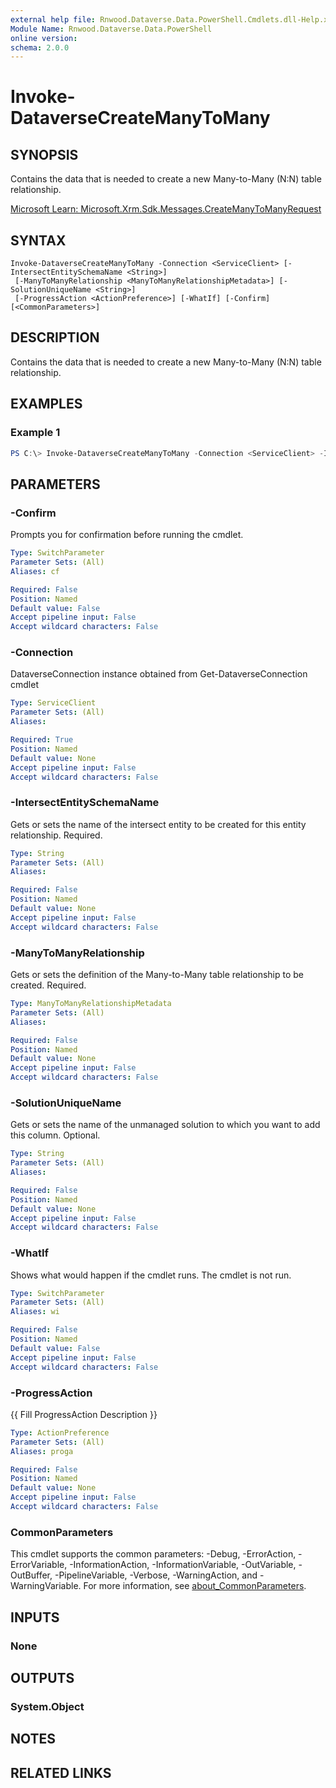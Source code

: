 ```yaml
---
external help file: Rnwood.Dataverse.Data.PowerShell.Cmdlets.dll-Help.xml
Module Name: Rnwood.Dataverse.Data.PowerShell
online version:
schema: 2.0.0
---
```


# Invoke-DataverseCreateManyToMany

## SYNOPSIS
Contains the data that is needed to create a new Many-to-Many (N:N) table relationship.

[Microsoft Learn: Microsoft.Xrm.Sdk.Messages.CreateManyToManyRequest](https://learn.microsoft.com/dotnet/api/Microsoft.Xrm.Sdk.Messages.CreateManyToManyRequest)

## SYNTAX

```
Invoke-DataverseCreateManyToMany -Connection <ServiceClient> [-IntersectEntitySchemaName <String>]
 [-ManyToManyRelationship <ManyToManyRelationshipMetadata>] [-SolutionUniqueName <String>]
 [-ProgressAction <ActionPreference>] [-WhatIf] [-Confirm] [<CommonParameters>]
```

## DESCRIPTION
Contains the data that is needed to create a new Many-to-Many (N:N) table relationship.

## EXAMPLES

### Example 1
```powershell
PS C:\> Invoke-DataverseCreateManyToMany -Connection <ServiceClient> -IntersectEntitySchemaName <String> -ManyToManyRelationship <ManyToManyRelationshipMetadata> -SolutionUniqueName <String>
```

## PARAMETERS

### -Confirm
Prompts you for confirmation before running the cmdlet.

```yaml
Type: SwitchParameter
Parameter Sets: (All)
Aliases: cf

Required: False
Position: Named
Default value: False
Accept pipeline input: False
Accept wildcard characters: False
```

### -Connection
DataverseConnection instance obtained from Get-DataverseConnection cmdlet

```yaml
Type: ServiceClient
Parameter Sets: (All)
Aliases:

Required: True
Position: Named
Default value: None
Accept pipeline input: False
Accept wildcard characters: False
```

### -IntersectEntitySchemaName
Gets or sets the name of the intersect entity to be created for this entity relationship. Required.

```yaml
Type: String
Parameter Sets: (All)
Aliases:

Required: False
Position: Named
Default value: None
Accept pipeline input: False
Accept wildcard characters: False
```

### -ManyToManyRelationship
Gets or sets the definition of the Many-to-Many table relationship to be created. Required.

```yaml
Type: ManyToManyRelationshipMetadata
Parameter Sets: (All)
Aliases:

Required: False
Position: Named
Default value: None
Accept pipeline input: False
Accept wildcard characters: False
```

### -SolutionUniqueName
Gets or sets the name of the unmanaged solution to which you want to add this column. Optional.

```yaml
Type: String
Parameter Sets: (All)
Aliases:

Required: False
Position: Named
Default value: None
Accept pipeline input: False
Accept wildcard characters: False
```

### -WhatIf
Shows what would happen if the cmdlet runs. The cmdlet is not run.

```yaml
Type: SwitchParameter
Parameter Sets: (All)
Aliases: wi

Required: False
Position: Named
Default value: False
Accept pipeline input: False
Accept wildcard characters: False
```

### -ProgressAction
{{ Fill ProgressAction Description }}

```yaml
Type: ActionPreference
Parameter Sets: (All)
Aliases: proga

Required: False
Position: Named
Default value: None
Accept pipeline input: False
Accept wildcard characters: False
```

### CommonParameters
This cmdlet supports the common parameters: -Debug, -ErrorAction, -ErrorVariable, -InformationAction, -InformationVariable, -OutVariable, -OutBuffer, -PipelineVariable, -Verbose, -WarningAction, and -WarningVariable. For more information, see [about_CommonParameters](http://go.microsoft.com/fwlink/?LinkID=113216).

## INPUTS

### None
## OUTPUTS

### System.Object
## NOTES

## RELATED LINKS
